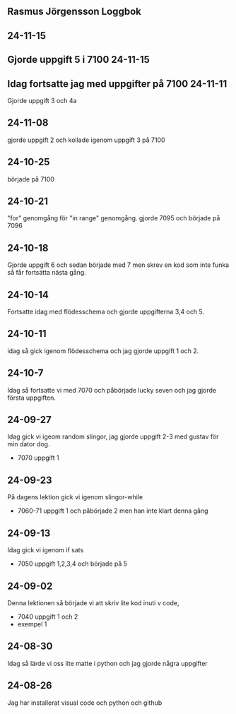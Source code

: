 Rasmus Jörgensson Loggbok
---------------------------
24-11-15
--------
Gjorde uppgift 5 i 7100
24-11-15
--------
Idag fortsatte jag med uppgifter på 7100
24-11-11
--------
Gjorde uppgift 3 och 4a

24-11-08
--------
gjorde uppgift 2 och kollade igenom uppgift 3 på 7100

24-10-25
--------
började på 7100

24-10-21
--------
"for" genomgång för "in range" genomgång. gjorde 7095 och började på 7096 

24-10-18
--------
Gjorde uppgift 6 och sedan började med 7 men skrev en kod som inte funka så får fortsätta nästa gång.

24-10-14
--------
Fortsatte idag med flödesschema och gjorde uppgifterna 3,4 och 5.

24-10-11
--------
idag så gick igenom flödesschema och jag gjorde uppgift 1 och 2.

24-10-7
-------
Idag så fortsatte vi med 7070 och påbörjade lucky seven och jag gjorde första uppgiften.

24-09-27
--------
Idag gick vi igeom random slingor, jag gjorde uppgift 2-3 med gustav för min dator dog.

* 7070 uppgift 1

24-09-23
--------
På dagens lektion gick vi igenom slingor-while

* 7060-71 uppgift 1 och påbörjade 2 men han inte klart denna gång

24-09-13
--------
Idag gick vi igenom if sats

* 7050 uppgift 1,2,3,4 och började på 5


24-09-02
--------
Denna lektionen så började vi att skriv lite kod inuti v code,

* 7040 uppgift 1 och 2
* exempel 1

24-08-30
----------
Idag så lärde vi oss lite matte i python och jag gjorde några uppgifter

24-08-26
-------------
Jag har installerat visual code och python och github
